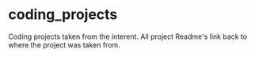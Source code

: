 # coding_projects
Coding projects taken from the interent. All project Readme's link back to where the project was taken from.
